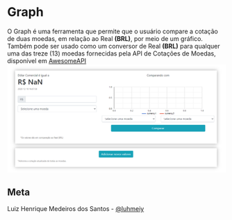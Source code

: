 <h1> Graph </h1>
O Graph é uma ferramenta que permite que o usuário compare a cotação de duas moedas, em relação ao Real <b>(BRL)</b>, por meio de um gráfico. Também pode ser usado como um conversor de Real <b>(BRL)</b> para qualquer uma das treze (13) moedas fornecidas pela API de Cotações de Moedas, disponível em <a href="https://docs.awesomeapi.com.br/api-de-moedas">AwesomeAPI</a>
<img src="graph.png">
<h2> Meta </h2>
Luiz Henrique Medeiros dos Santos - <a href="https://www.instagram.com/luhmeiy/">@luhmeiy</a>
